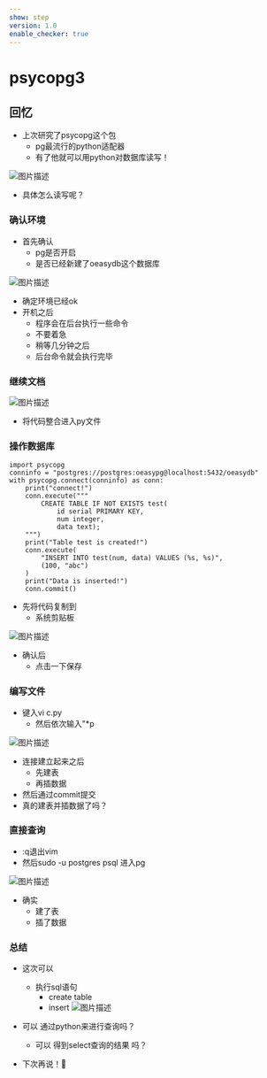 ```yaml
---
show: step
version: 1.0
enable_checker: true
---
```


# psycopg3

## 回忆

- 上次研究了psycopg这个包
	- pg最流行的python适配器
	- 有了他就可以用python对数据库读写！

![图片描述](https://doc.shiyanlou.com/courses/uid1190679-20221229-1672309582787)

- 具体怎么读写呢？

### 确认环境

- 首先确认
	- pg是否开启
	- 是否已经新建了oeasydb这个数据库

![图片描述](https://doc.shiyanlou.com/courses/uid1190679-20230330-1680174997037)

- 确定环境已经ok
- 开机之后
	- 程序会在后台执行一些命令
	- 不要着急
	- 稍等几分钟之后
	- 后台命令就会执行完毕

### 继续文档

![图片描述](https://doc.shiyanlou.com/courses/uid1190679-20221229-1672321254236)

- 将代码整合进入py文件

### 操作数据库

```
import psycopg
conninfo = "postgres://postgres:oeasypg@localhost:5432/oeasydb"
with psycopg.connect(conninfo) as conn:
    print("connect!")
    conn.execute("""
        CREATE TABLE IF NOT EXISTS test(
            id serial PRIMARY KEY,
            num integer,
            data text);
    """)
    print("Table test is created!")
    conn.execute(
        "INSERT INTO test(num, data) VALUES (%s, %s)",
        (100, "abc")
    )
    print("Data is inserted!")
    conn.commit()
```

- 先将代码复制到
	- 系统剪贴板

![图片描述](https://doc.shiyanlou.com/courses/uid1190679-20230330-1680168161942)

- 确认后
	- 点击一下保存

### 编写文件
- 键入vi c.py
	- 然后依次输入"*p

![图片描述](https://doc.shiyanlou.com/courses/uid1190679-20230330-1680168253682)

- 连接建立起来之后
	- 先建表
	- 再插数据
- 然后通过commit提交
- 真的建表并插数据了吗？

### 直接查询

- :q退出vim
- 然后sudo -u postgres psql 进入pg

![图片描述](https://doc.shiyanlou.com/courses/uid1190679-20230203-1675417021125)

- 确实
	- 建了表
	- 插了数据

### 总结

- 这次可以
	- 执行sql语句
		- create table
		- insert
![图片描述](https://doc.shiyanlou.com/courses/uid1190679-20221229-1672323440515)

- 可以 通过python来进行查询吗？
	- 可以 得到select查询的结果 吗？
- 下次再说！👋